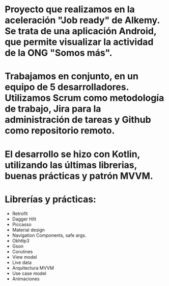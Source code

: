# Proyecto que realizamos en la aceleración "Job ready" de Alkemy. Se trata de una aplicación Android, que permite visualizar la actividad de la ONG "Somos más".
# Trabajamos en conjunto, en un equipo de 5 desarrolladores. Utilizamos Scrum como metodología de trabajo, Jira para la administración de tareas y Github como repositorio remoto.
# El desarrollo se hizo con Kotlin, utilizando las últimas librerias, buenas prácticas y patrón MVVM.

# Librerías y prácticas:

* Retrofit
* Dagger Hilt
* Piccasso
* Material design
* Navigation Components, safe args.
* Okhttp3
* Gson
* Corutines
* View model
* Live data
* Arquitectura MVVM
* Use case model
* Animaciones
